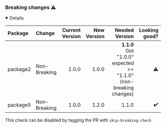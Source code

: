 ### Breaking changes :warning:

<details open>
<summary>
Details
</summary>

| Package | Change | Current Version | New Version | Needed Version | Looking good? |
| :--- | :--- | ---: | ---: | ---: | ---: |
|package2|Non-Breaking|1.0.0|1.0.0|**1.1.0** <br> Got "1.0.0" expected >= "1.1.0" (non-breaking changes)|:warning:|
|package5|Non-Breaking|1.0.0|1.2.0|1.1.0|:heavy_check_mark:|


This check can be disabled by tagging the PR with `skip-breaking-check`
</details>

